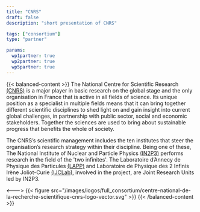 ```yaml
---
title: "CNRS"
draft: false
description: "short presentation of CNRS"

tags: ["consortium"]
type: "partner" 

params:
  wp1partner: true
  wp2partner: true
  wp5partner: true
---
```

{{< balanced-content >}}
 The National Centre for Scientific Research [(CNRS)](https://www.cnrs.fr/en) is a major player in basic research on the global stage and the only organisation in France that is active in all fields of science. Its unique position as a specialist in multiple fields means that it can bring together different scientific disciplines to shed light on and gain insight into current global challenges, in partnership with public sector, social and economic stakeholders. Together the sciences are used to bring about sustainable progress that benefits the whole of society. 

The CNRS’s scientific management includes the ten institutes that steer the organisation’s research strategy within their discipline. Being one of these, The National Institute of Nuclear and Particle Physics [(IN2P3)](https://www.in2p3.cnrs.fr/en) performs research in the field of the 'two infinites'. The Laboratoire d’Annecy de Physique des Particules [(LAPP)](https://www.lapp.in2p3.fr/en/news) and Laboratoire de Physique des 2 Infinis Irène Joliot-Curie [(IJCLab)](https://www.ijclab.in2p3.fr/en/home/), involved in the project, are Joint Research Units led by IN2P3.
 
<--->
 {{< figure src="/images/logos/full_consortium/centre-national-de-la-recherche-scientifique-cnrs-logo-vector.svg" >}}
{{< /balanced-content >}}
